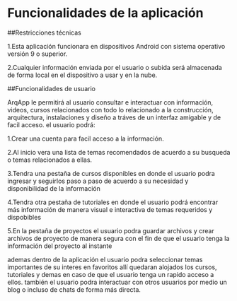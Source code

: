 # Funcionalidades de la aplicación

##Restricciones técnicas

1.Esta aplicación funcionara en dispositivos Android con sistema operativo versión 9 o superior. 

2.Cualquier información enviada por el usuario o subida será almacenada de forma local en el dispositivo a usar y en la nube.

##Funcionalidades de usuario 

ArqApp le permitirá al usuario consultar e interactuar con información, videos, cursos relacionados con todo lo relacionado a la construcción, arquitectura, instalaciones y diseño a tráves de un interfaz amigable y de facil acceso. el usuario podrá:

1.Crear una cuenta para facil acceso a la información.

2.Al inicio vera una lista de temas recomendados de acuerdo a su busqueda o temas relacionados a ellas.

3.Tendra una pestaña de cursos disponibles en donde el usuario podra ingresar y seguirlos paso a paso de acuerdo a su necesidad y disponibilidad de la información 

4.Tendra otra pestaña de tutoriales en donde el usuario podrá encontrar más información de manera visual e interactiva de temas requeridos y dispobibles

5.En la pestaña de proyectos el usuario podra guardar archivos y crear archivos de proyecto de manera segura con el fin de que el usuario tenga la información del proyecto al instante

ademas dentro de la aplicación el usuario podra seleccionar temas importantes de su interes en favoritos allí quedaran alojados los cursos, tutoriales y demas en caso de que el usuario tenga un rapido acceso a ellos. también el usuario podra interactuar con otros usuarios por medio un blog o incluso de chats de forma más directa.  
